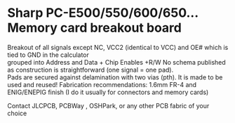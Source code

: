 # Sharp PC-E500/550/600/650... Memory card breakout board
Breakout of all signals except NC, VCC2 (identical to VCC) and OE# which is tied to GND in the calculator<br>
grouped into Address and Data + Chip Enables +R/W
No schema published as construction is straightforward (one signal = one pad). <br>
Pads are secured against delamination with two vias (pth). It is made to be used and reused!
Fabrication recommendations: 1.6mm FR-4 and ENIG/ENEPIG finish (I do it usually for connectors and memory cards)

Contact JLCPCB, PCBWay , OSHPark, or any other PCB fabric of your choice